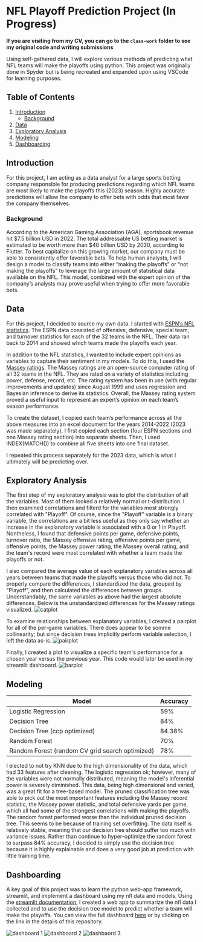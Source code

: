 # NFL Playoff Prediction Project (In Progress)
**If you are visiting from my CV, you can go to the `class-work` folder to see my original code and writing submissions**

Using self-gathered data, I will explore various methods of predicting what NFL teams will make the playoffs using python. This project was originally done in Spyder but is being recreated and expanded upon using VSCode for learning purposes.

## Table of Contents
1. [Introduction](#Introduction)
   - [Background](#Background)
3. [Data](#Data)
3. [Exploratory Analysis](#Exploratory-Analysis)
4. [Modeling](#Modeling)
5. [Dashboarding](#Dashboarding)

## Introduction
For this project, I am acting as a data analyst for a large sports betting company responsible for producing predictions regarding which NFL teams are most likely to make the playoffs this (2023) season. Highly accurate predictions will allow the company to offer bets with odds that most favor the company themselves. 

### Background
According to the American Gaming Association (AGA), sportsbook revenue hit $7.5 billion USD in 2022. The total addressable US betting market is estimated to be worth more than $40 billion USD by 2030, according to Flutter. To best capitalize on this growing market, our company must be able to consistently offer favorable bets. To help human analysts, I will design a model to classify teams into either “making the playoffs” or “not making the playoffs” to leverage the large amount of statistical data available on the NFL. This model, combined with the expert opinion of the company’s analysts may prove useful when trying to offer more favorable bets. 

## Data
For this project, I decided to source my own data. I started with [ESPN’s NFL statistics](https://www.espn.com/nfl/stats/team). The ESPN data consisted of offensive, defensive, special team, and turnover statistics for each of the 32 teams in the NFL. Their data ran back to 2014 and showed which teams made the playoffs each year. 

In addition to the NFL statistics, I wanted to include expert opinions as variables to capture their sentiment in my models. To do this, I used the [Massey ratings](https://masseyratings.com/). The Massey ratings are an open-source computer rating of all 32 teams in the NFL. They are rated on a variety of statistics including power, defense, record, etc. The rating system has been in use (with regular improvements and updates) since August 1999 and uses regression and Bayesian inference to derive its statistics. Overall, the Massey rating system proved a useful input to represent an expert’s opinion on each team’s season performance. 

To create the dataset, I copied each team’s performance across all the above measures into an excel document for the years 2014-2022 (2023 was made separately). I first copied each section (four ESPN sections and one Massey rating section) into separate sheets. Then, I used INDEX(MATCH()) to combine all five sheets into one final dataset. 

I repeated this process separately for the 2023 data, which is what I ultimately will be predicting over. 
 
## Exploratory Analysis
The first step of my exploratory analysis was to plot the distribution of all the variables. Most of them looked a relatively normal or t-distribution. I then examined correlations and filterd for the variables most strongly correlated with "Playoff". Of course, since the "Playoff" variable is a binary variable, the correlations are a bit less useful as they only say whether an increase in the explanatory variable is associated with a 0 or 1 in Playoff. Nontheless, I found that defensive points per game, defensive points, turnover ratio, the Massey offensive rating, offensive points per game, offensive points, the Massey power rating, the Massey overall rating, and the team's record were most correlated with whether a team made the playoffs or not. 

I also compared the average value of each explanatory variables across all years between teams that made the playoffs versus those who did not. To properly compare the differences, I standardized the data, grouped by "Playoff", and then calculated the differences between groups. Understandably, the same variables as above had the largest absolute differences. Below is the unstandardized differences for the Massey ratings visualized.
![catplot](./assets/masseyComparePlay.png)

To examine relationships between explanatory variables, I created a pairplot for all of the per-game variables. There does appear to be somme collinearity; but since decision trees implicitly perform variable selection, I left the data as-is.
![pairplot](./assets/scatterMatrixPerGame.png)

Finally, I created a plot to visualize a specific team's performance for a chosen year versus the previous year. This code would later be used in my streamlit dashboard. 
![barplot](./assets/statsYearCompare.png)

## Modeling
|Model|Accuracy|
|-----|--------|
|Logistic Regression|59%|
|Decision Tree|84%|
|Decision Tree (ccp optimized)|84.38%|
|Random Forest|70%|
|Random Forest (random CV grid search optimized)|78%|

I elected to not try KNN due to the high dimensionality of the data, which had 33 features after cleaning. The logistic regression ok; however, many of the variables were not normally distributed, meaning the model's inferential power is severely diminished. This data, being high dimensional and varied, was a great fit for a tree-based model. The pruned classification tree was able to pick out the most important features including the Massey record statistic, the Massey power statistic, and total defensive yards per game, which all had some of the strongest correlations with making the playoffs. The random forest performed worse than the individual pruned decision tree. This seems to be because of training set overfitting. The data itself is relatively stable, meaning that our decision tree should suffer too much with variance issues. Rather than continue to hyper-optimize the random forest to surpass 84% accuracy, I decided to simply use the decision tree because it is highly explainable and does a very good job at prediction with little training time. 

## Dashboarding
A key goal of this project was to learn the python web-app framework, streamlit, and implement a dashboard using my nfl data and models. Using the [streamlit documentation](https://docs.streamlit.io/), I created a web app to summarize the nfl data I collected and to use the decision tree model to predict whether a team will make the playoffs. You can view the full dashboard [here](https://r0hankrishnan-nfl.streamlit.app) or by clicking on the link in the details of this repository.

![dashboard 1](./assets/dashboard-1.png)
![dashboard 2](./assets/dashboard-2.png)
![dashbaord 3](./assets/dashboard-3.png)

